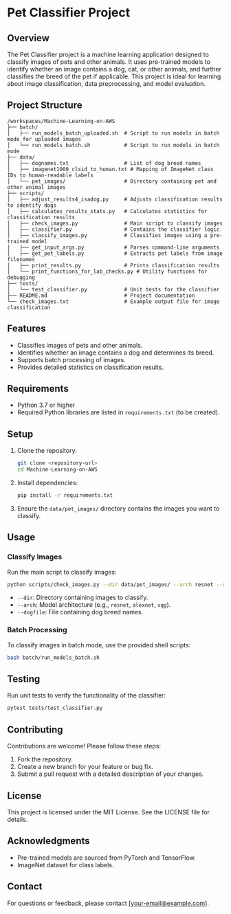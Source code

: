 # Pet Classifier Project

## Overview
The Pet Classifier project is a machine learning application designed to classify images of pets and other animals. It uses pre-trained models to identify whether an image contains a dog, cat, or other animals, and further classifies the breed of the pet if applicable. This project is ideal for learning about image classification, data preprocessing, and model evaluation.

## Project Structure
```
/workspaces/Machine-Learning-on-AWS
├── batch/
│   ├── run_models_batch_uploaded.sh  # Script to run models in batch mode for uploaded images
│   └── run_models_batch.sh           # Script to run models in batch mode
├── data/
│   ├── dognames.txt                  # List of dog breed names
│   ├── imagenet1000_clsid_to_human.txt # Mapping of ImageNet class IDs to human-readable labels
│   └── pet_images/                   # Directory containing pet and other animal images
├── scripts/
│   ├── adjust_results4_isadog.py     # Adjusts classification results to identify dogs
│   ├── calculates_results_stats.py   # Calculates statistics for classification results
│   ├── check_images.py               # Main script to classify images
│   ├── classifier.py                 # Contains the classifier logic
│   ├── classify_images.py            # Classifies images using a pre-trained model
│   ├── get_input_args.py             # Parses command-line arguments
│   ├── get_pet_labels.py             # Extracts pet labels from image filenames
│   ├── print_results.py              # Prints classification results
│   └── print_functions_for_lab_checks.py # Utility functions for debugging
├── tests/
│   └── test_classifier.py            # Unit tests for the classifier
├── README.md                         # Project documentation
└── check_images.txt                  # Example output file for image classification
```

## Features
- Classifies images of pets and other animals.
- Identifies whether an image contains a dog and determines its breed.
- Supports batch processing of images.
- Provides detailed statistics on classification results.

## Requirements
- Python 3.7 or higher
- Required Python libraries are listed in `requirements.txt` (to be created).

## Setup
1. Clone the repository:
   ```bash
   git clone <repository-url>
   cd Machine-Learning-on-AWS
   ```
2. Install dependencies:
   ```bash
   pip install -r requirements.txt
   ```
3. Ensure the `data/pet_images/` directory contains the images you want to classify.

## Usage
### Classify Images
Run the main script to classify images:
```bash
python scripts/check_images.py --dir data/pet_images/ --arch resnet --dogfile data/dognames.txt
```
- `--dir`: Directory containing images to classify.
- `--arch`: Model architecture (e.g., `resnet`, `alexnet`, `vgg`).
- `--dogfile`: File containing dog breed names.

### Batch Processing
To classify images in batch mode, use the provided shell scripts:
```bash
bash batch/run_models_batch.sh
```

## Testing
Run unit tests to verify the functionality of the classifier:
```bash
pytest tests/test_classifier.py
```

## Contributing
Contributions are welcome! Please follow these steps:
1. Fork the repository.
2. Create a new branch for your feature or bug fix.
3. Submit a pull request with a detailed description of your changes.

## License
This project is licensed under the MIT License. See the LICENSE file for details.

## Acknowledgments
- Pre-trained models are sourced from PyTorch and TensorFlow.
- ImageNet dataset for class labels.

## Contact
For questions or feedback, please contact [your-email@example.com].